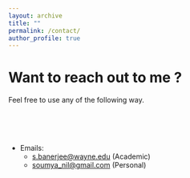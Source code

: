 ```yaml
---
layout: archive
title: ""
permalink: /contact/
author_profile: true
---
```


# Want to reach out to me ?

Feel free to use any of the following way.

<center>
<a href="https://www.facebook.com/soumyanil.banerjee.9" target="_blank" class="fa fa-facebook fa-3x"></a>
<a href="https://twitter.com/soumyanil2010" target="_blank" class="fa fa-twitter fa-3x"></a>
<a href="https://scholar.google.com/citations?hl=en&user=xaY1UPgAAAAJ" target="_blank" class="fa fa-google fa-3x"></a>
<a href="https://www.linkedin.com/in/soumyanilbanerjee/" target="_blank" class="fa fa-linkedin fa-3x"></a>
<br> <br>
<a href="https://www.instagram.com/soumya_nil/" target="_blank" class="fa fa-instagram fa-3x"></a>
<a href="https://github.com/soumbane" target="_blank" class="fa fa-github fa-3x"></a>
<a href="{{ '/' | relative_url }}feed.xml" target="_blank" class="fa fa-rss fa-3x"></a>
</center>
<br>

- Emails:
    - <a href="mailto:s.banerjee@wayne.edu">s.banerjee@wayne.edu</a> (Academic)
    - <a href="mailto:soumya_nil@gmail.com">soumya_nil@gmail.com</a> (Personal)
